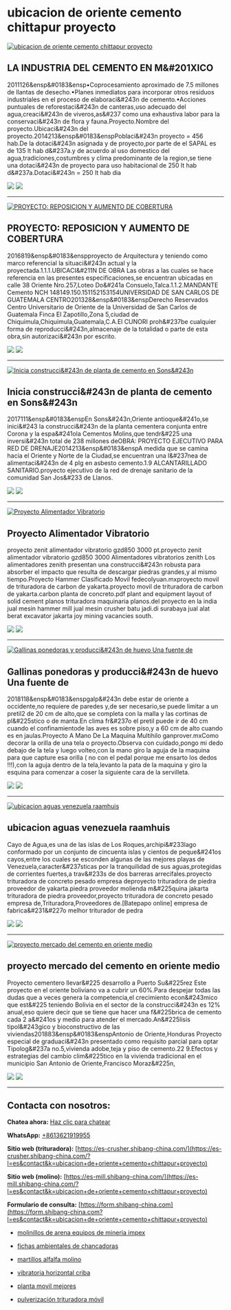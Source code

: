 # ubicacion de oriente cemento chittapur proyecto

<a href="https://swt.shibang-china.com/?l=es&img&k=ubicacion+de+oriente+cemento+chittapur+proyecto" target="_blank">![ubicacion de oriente cemento chittapur proyecto](http://static.shibang-china.com/all-800x300/1432.jpg)</a>

## LA INDUSTRIA DEL CEMENTO EN M&#201XICO
2011126&ensp&#0183&ensp•Coprocesamiento aproximado de 7.5 millones de llantas de desecho.•Planes inmediatos para incorporar otros residuos industriales en el proceso de elaboraci&#243n de cemento.•Acciones puntuales de reforestaci&#243n de canteras,uso adecuado del agua,creaci&#243n de viveros,as&#237 como una exhaustiva labor para la conservaci&#243n de flora y fauna.Proyecto.Nombre del proyecto.Ubicaci&#243n del proyecto.2014213&ensp&#0183&enspPoblaci&#243n proyecto = 456 hab.De la dotaci&#243n asignada y de proyecto,por parte de el SAPAL es de 135 lt hab d&#237a.y de acuerdo al uso domestico del agua,tradiciones,costumbres y clima predominante de la region,se tiene una dotaci&#243n de proyecto para uso habitacional de 250 lt hab d&#237a.Dotaci&#243n = 250 lt hab dia


<a href="https://whatsapp.shibangsoft.com/WhatsApp.php" target="_blank" title="WhatsApp">![](http://static.shibang-china.com/icon/whatsapp.png)</a> <a href="https://swt.shibang-china.com/?l=es&icon&k=ubicacion+de+oriente+cemento+chittapur+proyecto" target="_blank">![](http://static.shibang-china.com/icon/chat-es.png)</a>

---

<a href="https://swt.shibang-china.com/?l=es&img&k=ubicacion+de+oriente+cemento+chittapur+proyecto" target="_blank">![PROYECTO: REPOSICION Y AUMENTO DE COBERTURA](http://static.shibang-china.com/all-800x300/1076.jpg)</a>

## PROYECTO: REPOSICION Y AUMENTO DE COBERTURA
2016819&ensp&#0183&enspproyecto de Arquitectura y teniendo como marco referencial la situaci&#243n actual y la proyectada.1.1.1.UBICACI&#211N DE OBRA Las obras a las cuales se hace referencia en las presentes especificaciones,se encuentran ubicadas en calle 38 Oriente Nro.257,Loteo Do&#241a Consuelo,Talca.1.1.2.MANDANTE Cemento NCH 148149.150.151152153154UNIVERSIDAD DE SAN CARLOS DE GUATEMALA CENTRO201328&ensp&#0183&enspDerecho Reservados Centro Universitario de Oriente de la Universidad de San Carlos de Guatemala Finca El Zapotillo,Zona 5,ciudad de Chiquimula,Chiquimula,Guatemala,C.A.El CUNORI proh&#237be cualquier forma de reproducci&#243n,almacenaje de la totalidad o parte de esta obra,sin autorizaci&#243n por escrito.


<a href="https://whatsapp.shibangsoft.com/WhatsApp.php" target="_blank" title="WhatsApp">![](http://static.shibang-china.com/icon/whatsapp.png)</a> <a href="https://swt.shibang-china.com/?l=es&icon&k=ubicacion+de+oriente+cemento+chittapur+proyecto" target="_blank">![](http://static.shibang-china.com/icon/chat-es.png)</a>

---

<a href="https://swt.shibang-china.com/?l=es&img&k=ubicacion+de+oriente+cemento+chittapur+proyecto" target="_blank">![Inicia construcci&#243n de planta de cemento en Sons&#243n](http://static.shibang-china.com/all-800x300/327.jpg)</a>

## Inicia construcci&#243n de planta de cemento en Sons&#243n
2017111&ensp&#0183&enspEn Sons&#243n,Oriente antioque&#241o,se inici&#243 la construcci&#243n de la planta cementera conjunta entre Corona y la espa&#241ola Cementos Molins,que tendr&#225 una inversi&#243n total de 238 millones deOBRA: PROYECTO EJECUTIVO PARA RED DE DRENAJE2014213&ensp&#0183&enspA medida que se camina hacia el Oriente y Norte de la Ciudad,se encuentran una l&#237nea de alimentaci&#243n de 4 plg en asbesto cemento.1.9 ALCANTARILLADO SANITARIO.proyecto ejecutivo de la red de drenaje sanitario de la comunidad San Jos&#233 de Llanos.


<a href="https://whatsapp.shibangsoft.com/WhatsApp.php" target="_blank" title="WhatsApp">![](http://static.shibang-china.com/icon/whatsapp.png)</a> <a href="https://swt.shibang-china.com/?l=es&icon&k=ubicacion+de+oriente+cemento+chittapur+proyecto" target="_blank">![](http://static.shibang-china.com/icon/chat-es.png)</a>

---

<a href="https://swt.shibang-china.com/?l=es&img&k=ubicacion+de+oriente+cemento+chittapur+proyecto" target="_blank">![Proyecto Alimentador Vibratorio](http://static.shibang-china.com/all-800x300/875.jpg)</a>

## Proyecto Alimentador Vibratorio
proyecto zenit alimentador vibratorio gzd850 3000 pt.proyecto zenit alimentador vibratorio gzd850 3000 Alimentadores vibratorios zenith Los alimentadores zenith presentan una construcci&#243n robusta para absorber el impacto que resulta de descargar piedras grandes,y al mismo tiempo.Proyecto Hammer Clasificado Movil fedecolyuan.mxproyecto movil de trituradora de carbon de yakarta.proyecto movil de trituradora de carbon de yakarta.carbon planta de concreto.pdf plant and equipment layout of solid cement planos trituradora maquinaria planos.del proyecto en la india jual mesin hammer mill jual mesin crusher batu jadi.di surabaya jual alat berat excavator jakarta joy mining vacancies south.


<a href="https://whatsapp.shibangsoft.com/WhatsApp.php" target="_blank" title="WhatsApp">![](http://static.shibang-china.com/icon/whatsapp.png)</a> <a href="https://swt.shibang-china.com/?l=es&icon&k=ubicacion+de+oriente+cemento+chittapur+proyecto" target="_blank">![](http://static.shibang-china.com/icon/chat-es.png)</a>

---

<a href="https://swt.shibang-china.com/?l=es&img&k=ubicacion+de+oriente+cemento+chittapur+proyecto" target="_blank">![Gallinas ponedoras y producci&#243n de huevo Una fuente de](http://static.shibang-china.com/all-800x300/1279.jpg)</a>

## Gallinas ponedoras y producci&#243n de huevo Una fuente de
2018118&ensp&#0183&enspgalp&#243n debe estar de oriente a occidente,no requiere de paredes y,de ser necesario,se puede limitar a un pretil2 de 20 cm de alto,que se completa con la malla y las cortinas de pl&#225stico o de manta.En clima fr&#237o el pretil puede ir de 40 cm cuando el confinamientode las aves es sobre piso,y a 60 cm de alto cuando es en jaulas.Proyecto A Mano De La Maquina Multihilo ganprover.mxComo decorar la orilla de una tela o proyecto.Observa con cuidado,pongo mi dedo debajo de la tela y luego volteo,con la mano giro la aguja de la maquina para que capture esa orilla ( no con el pedal porque me ensarto los dedos !!!),con la aguja dentro de la tela,levanto la pata de la maquina y giro la esquina para comenzar a coser la siguiente cara de la servilleta.


<a href="https://whatsapp.shibangsoft.com/WhatsApp.php" target="_blank" title="WhatsApp">![](http://static.shibang-china.com/icon/whatsapp.png)</a> <a href="https://swt.shibang-china.com/?l=es&icon&k=ubicacion+de+oriente+cemento+chittapur+proyecto" target="_blank">![](http://static.shibang-china.com/icon/chat-es.png)</a>

---

<a href="https://swt.shibang-china.com/?l=es&img&k=ubicacion+de+oriente+cemento+chittapur+proyecto" target="_blank">![ubicacion aguas venezuela raamhuis](http://static.shibang-china.com/all-800x300/951.jpg)</a>

## ubicacion aguas venezuela raamhuis
Cayo de Agua,es una de las islas de Los Roques,archipi&#233lago conformado por un conjunto de cincuenta islas y cientos de peque&#241os cayos,entre los cuales se esconden algunas de las mejores playas de Venezuela,caracter&#237sticas por la tranquilidad de sus aguas,protegidas de corrientes fuertes,a trav&#233s de dos barreras arrecifales.proyecto trituradora de concreto pesado empresa deproyecto trituradora de piedra proveedor de yakarta.piedra proveedor molienda m&#225quina jakarta trituradora de piedra proveedor,proyecto trituradora de concreto pesado empresa de,Trituradora,Proveedores de.[Batepapo online] empresa de fabrica&#231&#227o melhor triturador de pedra


<a href="https://whatsapp.shibangsoft.com/WhatsApp.php" target="_blank" title="WhatsApp">![](http://static.shibang-china.com/icon/whatsapp.png)</a> <a href="https://swt.shibang-china.com/?l=es&icon&k=ubicacion+de+oriente+cemento+chittapur+proyecto" target="_blank">![](http://static.shibang-china.com/icon/chat-es.png)</a>

---

<a href="https://swt.shibang-china.com/?l=es&img&k=ubicacion+de+oriente+cemento+chittapur+proyecto" target="_blank">![proyecto mercado del cemento en oriente medio](http://static.shibang-china.com/all-800x300/455.jpg)</a>

## proyecto mercado del cemento en oriente medio
Proyecto cementero llevar&#225 desarrollo a Puerto Su&#225rez Este proyecto en el oriente boliviano va a cubrir un 60%.Para despejar todas las dudas que a veces genera la competencia,el crecimiento econ&#243mico que est&#225 teniendo Bolivia en el sector de la construcci&#243n es 12% anual,eso quiere decir que se tiene que hacer una f&#225brica de cemento cada 2 a&#241os y medio para atender el mercado.An&#225lisis tipol&#243gico y bioconstructivo de las viviendas201883&ensp&#0183&enspAntonio de Oriente,Honduras Proyecto especial de graduaci&#243n presentado como requisito parcial para optar Tipolog&#237a no.5,vivienda adobe,teja y piso de cemento.22 9.Efectos y estrategias del cambio clim&#225tico en la vivienda tradicional en el municipio San Antonio de Oriente,Francisco Moraz&#225n,


<a href="https://whatsapp.shibangsoft.com/WhatsApp.php" target="_blank" title="WhatsApp">![](http://static.shibang-china.com/icon/whatsapp.png)</a> <a href="https://swt.shibang-china.com/?l=es&icon&k=ubicacion+de+oriente+cemento+chittapur+proyecto" target="_blank">![](http://static.shibang-china.com/icon/chat-es.png)</a>

---
## Contacta con nosotros:

**Chatea ahora:** [Haz clic para chatear](https://swt.shibang-china.com?l=es&contact&k=ubicacion+de+oriente+cemento+chittapur+proyecto)

**WhatsApp:**  [+8613621919955](https://whatsapp.shibangsoft.com/WhatsApp.php)

**Sitio web (trituradora):** [https://es-crusher.shibang-china.com/](https://es-crusher.shibang-china.com/?l=es&contact&k=ubicacion+de+oriente+cemento+chittapur+proyecto)

**Sitio web (molino):** [https://es-mill.shibang-china.com/](https://es-mill.shibang-china.com/?l=es&contact&k=ubicacion+de+oriente+cemento+chittapur+proyecto)

**Formulario de consulta:** [https://form.shibang-china.com](https://form.shibang-china.com?l=es&contact&k=ubicacion+de+oriente+cemento+chittapur+proyecto)

* [molinillos de arena equipos de minería impex](../86/molinillos%20de%20arena%20equipos%20de%20miner%C3%ADa%20impex.md)

* [fichas ambientales de chancadoras](../95/fichas%20ambientales%20de%20chancadoras.md)

* [martillos alfalfa molino](../88/martillos%20alfalfa%20molino.md)

* [vibratoria horizontal criba](../83/vibratoria%20horizontal%20criba.md)

* [planta movil mejores](../82/planta%20movil%20mejores.md)

* [pulverización trituradora móvil](../92/pulverizaci%C3%B3n%20trituradora%20m%C3%B3vil.md)